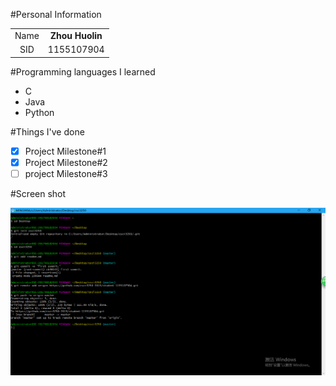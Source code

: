 #Personal Information

|||
|:-----:|:-----:|
|Name | **Zhou Huolin** |
|SID  | 1155107904  |

#Programming languages I learned

* C
* Java
* Python

#Things I've done

- [x] Project Milestone#1
- [x] Project Milestone#2
- [ ] project Milestone#3

#Screen shot

![screenshot](./screenshot.png "screenshot")
